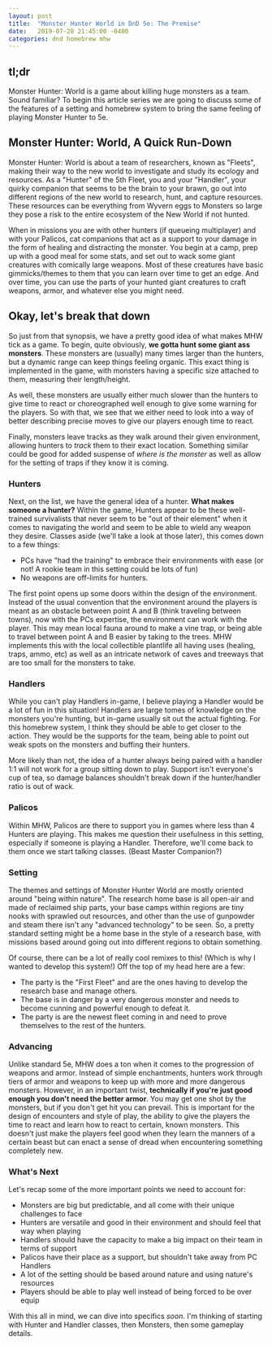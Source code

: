 ```yaml
---
layout: post
title:  "Monster Hunter World in DnD 5e: The Premise"
date:   2019-07-28 21:45:00 -0400
categories: dnd homebrew mhw
---
```

## tl;dr
Monster Hunter: World is a game about killing huge monsters as a team. Sound familiar? To begin this article series we are going to discuss some of the features of a setting and homebrew system to bring the same feeling of playing Monster Hunter to 5e.

## Monster Hunter: World, A Quick Run-Down
Monster Hunter: World is about a team of researchers, known as "Fleets", making their way to the new world to investigate and study its ecology and resources. As a "Hunter" of the 5th Fleet, you and your "Handler", your quirky companion that seems to be the brain to your brawn, go out into different regions of the new world to research, hunt, and capture resources. These resources can be everything from Wyvern eggs to Monsters so large they pose a risk to the entire ecosystem of the New World if not hunted.

When in missions you are with other hunters (if queueing multiplayer) and with your Palicos, cat companions that act as a support to your damage in the form of healing and distracting the monster. You begin at a camp, prep up with a good meal for some stats, and set out to wack some giant creatures with comically large weapons. Most of these creatures have basic gimmicks/themes to them that you can learn over time to get an edge. And over time, you can use the parts of your hunted giant creatures to craft weapons, armor, and whatever else you might need.

## Okay, let's break that down
So just from that synopsis, we have a pretty good idea of what makes MHW tick as a game. To begin, quite obviously, **we gotta hunt some giant ass monsters**. These monsters are (usually) many times larger than the hunters, but a dynamic range can keep things feeling organic. This exact thing is implemented in the game, with monsters having a specific size attached to them, measuring their length/height.

As well, these monsters are usually either much slower than the hunters to give time to react or choreographed well enough to give some warning for the players. So with that, we see that we either need to look into a way of better describing precise moves to give our players enough time to react.

Finally, monsters leave tracks as they walk around their given environment, allowing hunters to *track* them to their exact location. Something similar could be good for added suspense of *where is the monster* as well as allow for the setting of traps if they know it is coming.

### Hunters
Next, on the list, we have the general idea of a hunter. **What makes someone a hunter?** Within the game, Hunters appear to be these well-trained survivalists that never seem to be "out of their element" when it comes to navigating the world and seem to be able to wield any weapon they desire. Classes aside (we'll take a look at those later), this comes down to a few things:

- PCs have "had the training" to embrace their environments with ease (or not! A rookie team in this setting could be lots of fun)
- No weapons are off-limits for hunters.

The first point opens up some doors within the design of the environment. Instead of the usual convention that the environment around the players is meant as an obstacle between point A and B (think traveling between towns), now with the PCs expertise, the environment can work with the player. This may mean local fauna around to make a vine trap, or being able to travel between point A and B easier by taking to the trees. MHW implements this with the local collectible plantlife all having uses (healing, traps, ammo, etc) as well as an intricate network of caves and treeways that are too small for the monsters to take.

### Handlers
While you can't play Handlers in-game, I believe playing a Handler would be a lot of fun in this situation! Handlers are large tomes of knowledge on the monsters you're hunting, but in-game usually sit out the actual fighting. For this homebrew system, I think they should be able to get closer to the action. They would be the supports for the team, being able to point out weak spots on the monsters and buffing their hunters.

More likely than not, the idea of a hunter always being paired with a handler 1:1 will not work for a group sitting down to play. Support isn't everyone's cup of tea, so damage balances shouldn't break down if the hunter/handler ratio is out of wack.

### Palicos
Within MHW, Palicos are there to support you in games where less than 4 Hunters are playing. This makes me question their usefulness in this setting, especially if someone is playing a Handler. Therefore, we'll come back to them once we start talking classes. (Beast Master Companion?)

### Setting
The themes and settings of Monster Hunter World are mostly oriented around "being within nature". The research home base is all open-air and made of reclaimed ship parts, your base camps within regions are tiny nooks with sprawled out resources, and other than the use of gunpowder and steam there isn't any "advanced technology" to be seen. So, a pretty standard setting might be a home base in the style of a research base, with missions based around going out into different regions to obtain something.

Of course, there can be a lot of really cool remixes to this! (Which is why I wanted to develop this system!) Off the top of my head here are a few:

- The party is the "First Fleet" and are the ones having to develop the research base and manage others.
- The base is in danger by a very dangerous monster and needs to become cunning and powerful enough to defeat it.
- The party is are the newest fleet coming in and need to prove themselves to the rest of the hunters.

### Advancing
Unlike standard 5e, MHW does a ton when it comes to the progression of weapons and armor. Instead of simple enchantments, hunters work through tiers of armor and weapons to keep up with more and more dangerous monsters. However, in an important twist, **technically if you're just good enough you don't need the better armor**. You may get one shot by the monsters, but if you don't get hit you can prevail. This is important for the design of encounters and style of play, the ability to give the players the time to react and learn how to react to certain, known monsters. This doesn't just make the players feel good when they learn the manners of a certain beast but can enact a sense of dread when encountering something completely new.

### What's Next

Let's recap some of the more important points we need to account for:

- Monsters are big but predictable, and all come with their unique challenges to face
- Hunters are versatile and good in their environment and should feel that way when playing
- Handlers should have the capacity to make a big impact on their team in terms of support
- Palicos have their place as a support, but shouldn't take away from PC Handlers
- A lot of the setting should be based around nature and using nature's resources
- Players should be able to play well instead of being forced to be over equip

With this all in mind, we can dive into specifics *soon*. I'm thinking of starting with Hunter and Handler classes, then Monsters, then some gameplay details.